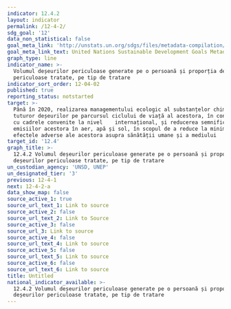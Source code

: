 ```yaml
---
indicator: 12.4.2
layout: indicator
permalink: /12-4-2/
sdg_goal: '12'
data_non_statistical: false
goal_meta_link: 'http://unstats.un.org/sdgs/files/metadata-compilation/Metadata-Goal-12.pdf'
goal_meta_link_text: United Nations Sustainable Development Goals Metadata (pdf 782kB)
graph_type: line
indicator_name: >-
  Volumul deșeurilor periculoase generate pe o persoană și proporția deșeurilor
  periculoase tratate, pe tip de tratare
indicator_sort_order: 12-04-02
published: true
reporting_status: notstarted
target: >-
  Până în 2020, realizarea managementului ecologic al substanțelor chimice și a
  tuturor deșeurilor pe parcursul ciclului de viață al acestora, în conformitate
  cu cadrele convenite la nivel    internațional, și reducerea semnificativă a
  emisiilor acestora în aer, apă și sol, în scopul de a reduce la minimum
  efectele adverse ale acestora asupra sănătății umane și a mediului
target_id: '12.4'
graph_title: >-
  12.4.2 Volumul deșeurilor periculoase generate pe o persoană și proporția
  deșeurilor periculoase tratate, pe tip de tratare
un_custodian_agency: 'UNSD, UNEP'
un_designated_tier: '3'
previous: 12-4-1
next: 12-4-2-a
data_show_map: false
source_active_1: true
source_url_text_1: Link to source
source_active_2: false
source_url_text_2: Link to Source
source_active_3: false
source_url_3: Link to source
source_active_4: false
source_url_text_4: Link to source
source_active_5: false
source_url_text_5: Link to source
source_active_6: false
source_url_text_6: Link to source
title: Untitled
national_indicator_available: >-
  12.4.2 Volumul deșeurilor periculoase generate pe o persoană și proporția
  deșeurilor periculoase tratate, pe tip de tratare
---
```

